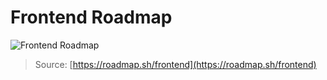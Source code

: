 # Frontend Roadmap
![Frontend Roadmap](https://roadmap.sh/assets/img/roadmaps/frontend-transparent.png)


> Source:  [https://roadmap.sh/frontend](https://roadmap.sh/frontend)